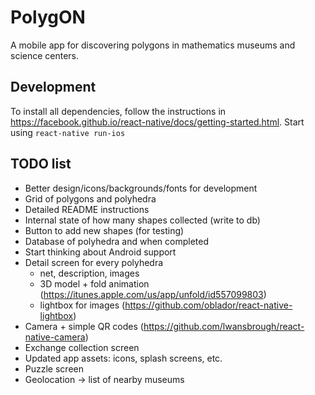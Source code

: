 # PolygON

A mobile app for discovering polygons in mathematics museums and science centers.


## Development

To install all dependencies, follow the instructions in https://facebook.github.io/react-native/docs/getting-started.html.
Start using `react-native run-ios`


## TODO list

* Better design/icons/backgrounds/fonts for development
* Grid of polygons and polyhedra
* Detailed README instructions
* Internal state of how many shapes collected (write to db)
* Button to add new shapes (for testing)
* Database of polyhedra and when completed
* Start thinking about Android support
* Detail screen for every polyhedra
  * net, description, images
  * 3D model + fold animation (https://itunes.apple.com/us/app/unfold/id557099803)
  * lightbox for images (https://github.com/oblador/react-native-lightbox)
* Camera + simple QR codes (https://github.com/lwansbrough/react-native-camera)
* Exchange collection screen
* Updated app assets: icons, splash screens, etc.
* Puzzle screen
* Geolocation -> list of nearby museums
